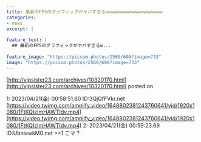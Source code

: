 ```yaml
---
title: 最新のFPSのグラフィックがヤバすぎるwwwwwwwwwwwwwwwwwwwww
categories:
- news
excerpt: |
  
feature_text: |
  ## 最新のFPSのグラフィックがヤバすぎるw...
  
feature_image: "https://picsum.photos/2560/600?image=733"
image: "https://picsum.photos/2560/600?image=733"
---
```


[http://vipsister23.com/archives/10320170.html](http://vipsister23.com/archives/10320170.html)
posted on 

<!--more-->

1: 2023/04/21(金) 00:58:51.60 ID:3QjQfFVkr.net [https://video.twimg.com/amplify_video/1648802381243760641/vid/1920x1080/1FtKQIzImHAWTIdv.mp4](https://video.twimg.com/amplify_video/1648802381243760641/vid/1920x1080/1FtKQIzImHAWTIdv.mp4) 2: 2023/04/21(金) 00:59:23.69 ID:UbniewkM0.net &gt;&gt;1 こマ？

